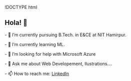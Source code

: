 !DOCTYPE html
<html lang="en">
  <head>
    <meta charset='utf-8'>
  </head>
  <body>
    <h2>Hola! 👋</h2>
    <p>- 🔭 I’m currently pursuing B.Tech. in E&CE at NIT Hamirpur.</p>
    <p>- 🌱 I’m currently learning ML.</p>
    <p>- 🤔 I’m looking for help with Microsoft Azure</p>
    <p>- 💬 Ask me about Web Developement, Ilustrations....</p>
    <p>- 📫 How to reach me: <a href="https://www.linkedin.com/in/aniket-srivastava-63544b171/">LinkedIn</a></p>
  </body>
  


